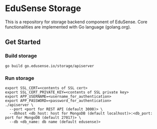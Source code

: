 EduSense Storage
================

This is a repository for storage backend component of EduSense.
Core functionalities are implemented with Go language (golang.org).

## Get Started

### Build storage
```
go build go.edusense.io/storage/apiserver
```

### Run storage
```
export SSL_CERT=<contents of SSL cert>
export SSL_CERT_PRIVATE_KEY=<contents of SSL private key>
export APP_USERNAME=<username_for_authentication>
export APP_PASSWORD=<password_for_authentication>
./apiserver \
  --port <port for REST API (default 3000)> \
  --dbhost <db_host: host for MongoDB (default localhost)>:<db_port: port for MongoDB (default 27017)> \
  --db <db_name: db name (default edusense)>
```
